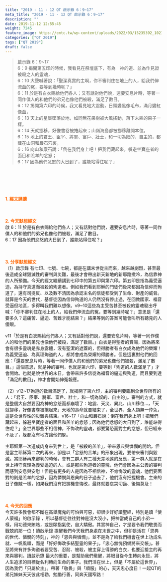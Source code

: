 ```yaml
---
title: "2019 - 11 - 12 QT 啟示錄 6：9~17"
meta_title: "2019 - 11 - 12 QT 啟示錄 6：9~17"
description: ""
date: 2019-11-12 12:55:45
weight: 7245
feature_image: https://cmtc.tw/wp-content/uploads/2022/03/15235392_10211799862337740_180693556567566654_o-1.webp
categories: ["QT 2019"]
tags: ["QT 2019"]
draft: false
---
```


<blockquote>啟示錄 6：9~17<br />
6：9 揭開第五印的時候，我看見在祭壇底下，有為　神的道、並為作見證被殺之人的靈魂，<br />
6：10 大聲喊著說：「聖潔真實的主啊，你不審判住在地上的人，給我們伸流血的冤，要等到幾時呢？」<br />
6：11 於是有白衣賜給他們各人；又有話對他們說，還要安息片時，等著一同作僕人的和他們的弟兄也像他們被殺，滿足了數目。<br />
6：12 揭開第六印的時候，我又看見地大震動，日頭變黑像毛布，滿月變紅像血，<br />
6：13 天上的星辰墜落於地，如同無花果樹被大風搖動，落下未熟的果子一樣。<br />
6：14 天就挪移，好像書卷被捲起來；山嶺海島都被挪移離開本位。<br />
6：15 地上的君王、臣宰、將軍、富戶、壯士，和一切為奴的、自主的，都藏在山洞和巖石穴裏，<br />
6：16 向山和巖石說：「倒在我們身上吧！把我們藏起來，躲避坐寶座者的面目和羔羊的忿怒；<br />
6：17 因為他們忿怒的大日到了，誰能站得住呢？」</blockquote><br />
&nbsp;<br />
<br />
&nbsp;<br />
<br />
<span style="color: #ff6600;"><strong>1. </strong><strong>經文誦讀</strong></span><br />
<br />
<span style="color: #ff6600;"><strong> </strong></span><br />
<br />
<span style="color: #ff6600;"><strong>2. 今天默想</strong><strong>經文<br />
</strong></span>啟 6：11 於是有白衣賜給他們各人；又有話對他們說，還要安息片時，等著一同作僕人的和他們的弟兄也像他們被殺，滿足了數目。<br />
6：17 因為他們忿怒的大日到了，誰能站得住呢？」<br />
<br />
&nbsp;<br />
<br />
<span style="color: #ff6600;"><strong>3. 分享默想經文<br />
</strong></span>（1）啟示錄 有七印、七號、七碗，都是在講末世從主而來，越來越劇烈，甚至最後造成全球毀滅性的審判與災難，最後才會帶出新天新地的新耶路撒冷，為信靠神的人所預備。今天的經文繼續講到七印中的第五印與第六印。第五印是指為義受逼迫，為持守真道而被殺的殉道者。例如我們看到耶穌的門徒們後來都因為信仰而殉道了，還有司提反、以及數不清因為承認主名的信徒都受到了生命、財產的威脅。就算是今天的世代，基督徒因為信仰殉道的人仍然沒有停止過，在回教國家、福音受逼但地區，多得叫我們難以想像。v9~10這些為主受苦甚至被殺的靈魂發出呼喊：「你不審判住在地上的人，給我們伸流血的冤，要等到幾時呢？」意思是「還要多久？這痛苦、逼迫、苦難才能結束？」結果等到的答案可能會叫所有聽見的人傻眼。<br />
<br />
v11「於是有白衣賜給他們各人；又有話對他們說，還要安息片時，等著一同作僕人的和他們的弟兄也像他們被殺，滿足了數目。」白衣是得聖者的賞賜，因為將來會有很多靈魂是赤身露體，沒有聖潔的遮蓋的，但得勝者有白衣成為他們的榮耀！為義受逼迫、為真理殉道的人，都將會成為榮耀的得勝者。但是這裏對他們的回應：「還要安息片時，等著一同作僕人的和他們的弟兄也像他們被殺，滿足了數目。」這個意思，就是神的審判，也就是第六印，要等到「殉道的人數滿足了」才會開始。也就是說世界的末日，會帶來許多信徒為福音的逼迫與殉道，而且要到達「滿足的數目」，神才會開始伸冤報應。<br />
<br />
（2）v12~17殉道的數目滿足了，就揭開了第六印，主的審判要臨到全世界所有的人：「君王、臣宰、將軍、富戶、壯士，和一切為奴的、自主的」。審判的方式，就是整個大自然要因為神的忿怒而都崩壞了：地震、天災、異兆、山川移位…，「天就挪移，好像書卷被捲起來」天地的壽命就要結束了，全世界、全人類無一倖免，這是全世界性的災難與結束。v16~17「向山和巖石說：倒在我們身上吧！把我們藏起來，躲避坐寶座者的面目和羔羊的忿怒；因為他們忿怒的大日到了，誰能站得住呢？」全世界那些不相信神，不悔改的靈魂，都要驚恐面對主的忿怒，但已經來不及了，躲都沒有地方讓他們躲。<br />
<br />
主耶穌第一次道成肉身來到世上，是「被殺的羔羊」，帶來恩典與憐憫的開始。但是當主耶穌第二次的再來，卻是以「忿怒的羔羊」的形象出現，要帶來審判與毀滅。當耶穌再來審判的時候，會有二群人有二種天差地遠的反應，第一群人就是在世上持守真理為義受逼迫的人，或是那些殉道者的靈魂，他們會因為主公義的審判而感到安息與安慰！但是有更多的人是因為不相信神，不肯悔改的靈魂，他們要面對的則是羔羊的忿怒，因為憐憫與恩典的日子過去了，他們沒有把握機會。主來的日子像賊一樣，如果我們沒有把握機會悔改，最終就要哀哭切齒、後悔莫及！<br />
<br />
<span style="color: #ff6600;"><strong> </strong></span><br />
<br />
<span style="color: #ff6600;"><strong>4. 今天的回應<br />
</strong></span>今天許多教會都不斷在高舉魔鬼的可怕與可惡，卻很少好好讀聖經，特別是讀「使人蒙福」的啟示錄 ，所以基督徒往往對神是沒大沒小，把神當成自己的小弟一樣，用功德來賄賂，或是頤指氣使，自大驕傲。其實神自己，才是要令我們敬畏而戰兢的那一位！讀啟示錄 提醒我們今天我們身處在末世之中，但卻是活在「恩典的世代、憐憫的時刻」，神的「恩典與憐憫」，並不是為了給我們機會在世上功成名就、一帆風順，而是「好好悔改多結聖靈的果子」，「忠心無愧預備將來交帳」。甚至將來有許多殉道者要受苦、忍耐、被殺，被主穿上得勝的白衣，也要迎接主的再來與審判。讀啟示錄 最大的重要，是幫助我們儆醒，將眼目從今生轉向永恆，將人生追求的目標從名利轉向生命的果子。我們活在世上，但是「不屬於這世界」，因為我們「只屬於主」。帶著「敬畏」與「順服」的心，天天忠心度日！一起QT的弟兄姊妹天天彼此相勸，勉勵行善，同奔天國窄路！
        